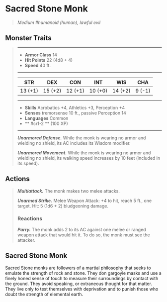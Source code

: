 # Sacred Stone Monk
>*Medium #humanoid (human), lawful evil*
## Monster Traits
>___
>- **Armor Class** 14
>- **Hit Points** 22 (4d8 + 4)
>- **Speed** 40 ft.
>___
>|STR|DEX|CON|INT|WIS|CHA|
>|:---:|:---:|:---:|:---:|:---:|:---:|
>|13 (+1)|15 (+2)|12 (+1)|10 (+0)|14 (+2)|9 (-1)|
>___
>- **Skills** Acrobatics +4, Athletics +3, Perception +4
>- **Senses** tremorsense 10 ft., passive Perception 14
>- **Languages** Common
>- ** #cr1-2 ** (100 XP)
>___
>***Unarmored Defense.*** While the monk is wearing no armor and wielding no shield, its AC includes its Wisdom modifier.  
>
>***Unarmored Movement.*** While the monk is wearing no armor and wielding no shield, its walking speed increases by 10 feet (included in its speed).  
>
## Actions
>***Multiattack.*** The monk makes two melee attacks.  
>
>***Unarmed Strike.*** Melee Weapon Attack: +4 to hit, reach 5 ft., one target. Hit: 5 (1d6 + 2) bludgeoning damage.  
>
>### Reactions
>***Parry.*** The monk adds 2 to its AC against one melee or ranged weapon attack that would hit it. To do so, the monk must see the attacker.
## Sacred Stone Monk
Sacred Stone monks are followers of a martial philosophy that seeks to emulate the strength of rock and stone. They don gargoyle masks and use a finely honed sense of touch to measure their surroundings by contact with the ground. They avoid speaking, or extraneous thought for that matter. They live only to test themselves with deprivation and to punish those who doubt the strength of elemental earth.